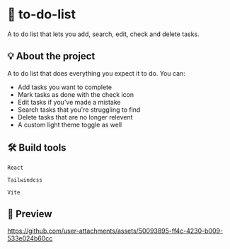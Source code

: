 # 📃 to-do-list 

A to do list that lets you add, search, edit, check and delete tasks.

## 💡 About the project

A to do list that does everything you expect it to do. You can:

- Add tasks you want to complete
- Mark tasks as done with the check icon
- Edit tasks if you've made a mistake
- Search tasks that you're struggling to find
- Delete tasks that are no longer relevent
- A custom light theme toggle as well 

## 🛠️ Build tools 
```React```

```Tailwindcss```

```Vite```

## 🎥 Preview

https://github.com/user-attachments/assets/50093895-ff4c-4230-b009-533e024b60cc
